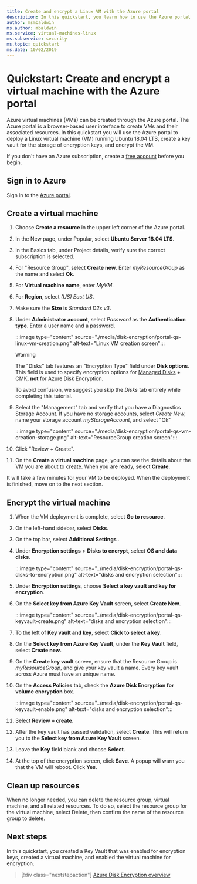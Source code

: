 ```yaml
---
title: Create and encrypt a Linux VM with the Azure portal
description: In this quickstart, you learn how to use the Azure portal to create and encrypt a Linux virtual machine
author: msmbaldwin
ms.author: mbaldwin
ms.service: virtual-machines-linux
ms.subservice: security
ms.topic: quickstart
ms.date: 10/02/2019
---
```


# Quickstart: Create and encrypt a virtual machine with the Azure portal

Azure virtual machines (VMs) can be created through the Azure portal. The Azure portal is a browser-based user interface to create VMs and their associated resources. In this quickstart you will use the Azure portal to deploy a Linux virtual machine (VM) running Ubuntu 18.04 LTS, create a key vault for the storage of encryption keys, and encrypt the VM.

If you don't have an Azure subscription, create a [free account](https://azure.microsoft.com/free/?WT.mc_id=A261C142F) before you begin.

## Sign in to Azure

Sign in to the [Azure portal](https://portal.azure.com).

## Create a virtual machine

1. Choose **Create a resource** in the upper left corner of the Azure portal.
1. In the New page, under Popular, select **Ubuntu Server 18.04 LTS**.
1. In the Basics tab, under Project details, verify sure the correct subscription is selected.
1. For "Resource Group", select **Create new**. Enter *myResourceGroup* as the name and select **Ok**.
1. For **Virtual machine name**, enter *MyVM*.
1. For **Region**, select *(US) East US*.
1. Make sure the **Size** is *Standard D2s v3*.
1. Under **Administrator account**, select *Password* as the **Authentication type**. Enter a user name and a password.

    :::image type="content" source="./media/disk-encryption/portal-qs-linux-vm-creation.png" alt-text="Linux VM creation screen":::

    > [!WARNING]
    > The "Disks" tab features an "Encryption Type" field under **Disk options**. This field is used to specify encryption options for [Managed Disks](managed-disks-overview.md) + CMK, **not** for Azure Disk Encryption.
    >
    > To avoid confusion, we suggest you skip the *Disks* tab entirely while completing this tutorial.

1. Select the "Management" tab and verify that you have a Diagnostics Storage Account. If you have no storage accounts, select *Create New*, name your storage account *myStorageAccount*, and select "Ok"

    :::image type="content" source="./media/disk-encryption/portal-qs-vm-creation-storage.png" alt-text="ResourceGroup creation screen":::

1. Click "Review + Create".
1. On the **Create a virtual machine** page, you can see the details about the VM you are about to create. When you are ready, select **Create**.

It will take a few minutes for your VM to be deployed. When the deployment is finished, move on to the next section.

## Encrypt the virtual machine

1. When the VM deployment is complete, select **Go to resource**.
1. On the left-hand sidebar, select **Disks**.
1. On the top bar, select **Additional Settings** .
1. Under **Encryption settings** > **Disks to encrypt**, select **OS and data disks**.

    :::image type="content" source="../media/disk-encryption/portal-qs-disks-to-encryption.png" alt-text="disks and encryption selection":::

1. Under **Encryption settings**, choose **Select a key vault and key for encryption**.
1. On the **Select key from Azure Key Vault** screen, select **Create New**.

    :::image type="content" source="../media/disk-encryption/portal-qs-keyvault-create.png" alt-text="disks and encryption selection":::

1. To the left of **Key vault and key**, select **Click to select a key**.
1. On the **Select key from Azure Key Vault**, under the **Key Vault** field, select **Create new**.
1. On the **Create key vault** screen, ensure that the Resource Group is *myResourceGroup*, and give your key vault a name.  Every key vault across Azure must have an unique name.
1. On the **Access Policies** tab, check the **Azure Disk Encryption for volume encryption** box.

    :::image type="content" source="../media/disk-encryption/portal-qs-keyvault-enable.png" alt-text="disks and encryption selection":::

1. Select **Review + create**.  
1. After the key vault has passed validation, select **Create**. This will return you to the **Select key from Azure Key Vault** screen.
1. Leave the **Key** field blank and choose **Select**.
1. At the top of the encryption screen, click **Save**. A popup will warn you that the VM will reboot. Click **Yes**.

## Clean up resources

When no longer needed, you can delete the resource group, virtual machine, and all related resources. To do so, select the resource group for the virtual machine, select Delete, then confirm the name of the resource group to delete.

## Next steps

In this quickstart, you created a Key Vault that was enabled for encryption keys, created a virtual machine, and enabled the virtual machine for encryption.  

> [!div class="nextstepaction"]
> [Azure Disk Encryption overview](disk-encryption-overview.md)
